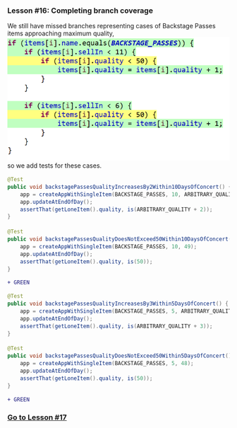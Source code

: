 ### Lesson #16: Completing branch coverage
We still have missed branches representing cases of Backstage Passes items approaching maximum quality,  
![](https://github.com/d215steinberg/GildedRose-Java/blob/Lesson%2316/images/Coverage-Lesson%2316.png)  
so we add tests for these cases.
```java
@Test
public void backstagePassesQualityIncreasesBy2Within10DaysOfConcert() {
    app = createAppWithSingleItem(BACKSTAGE_PASSES, 10, ARBITRARY_QUALITY);
    app.updateAtEndOfDay();
    assertThat(getLoneItem().quality, is(ARBITRARY_QUALITY + 2));
}

@Test
public void backstagePassesQualityDoesNotExceed50Within10DaysOfConcert() {
    app = createAppWithSingleItem(BACKSTAGE_PASSES, 10, 49);
    app.updateAtEndOfDay();
    assertThat(getLoneItem().quality, is(50));
}
```
```diff
+ GREEN
```
```java
@Test
public void backstagePassesQualityIncreasesBy3Within5DaysOfConcert() {
    app = createAppWithSingleItem(BACKSTAGE_PASSES, 5, ARBITRARY_QUALITY);
    app.updateAtEndOfDay();
    assertThat(getLoneItem().quality, is(ARBITRARY_QUALITY + 3));
}

@Test
public void backstagePassesQualityDoesNotExceed50Within5DaysOfConcert() {
    app = createAppWithSingleItem(BACKSTAGE_PASSES, 5, 48);
    app.updateAtEndOfDay();
    assertThat(getLoneItem().quality, is(50));
}
```
```diff
+ GREEN
```
### [Go to Lesson #17](https://github.com/d215steinberg/GildedRose-Java/tree/Lesson%2317)
